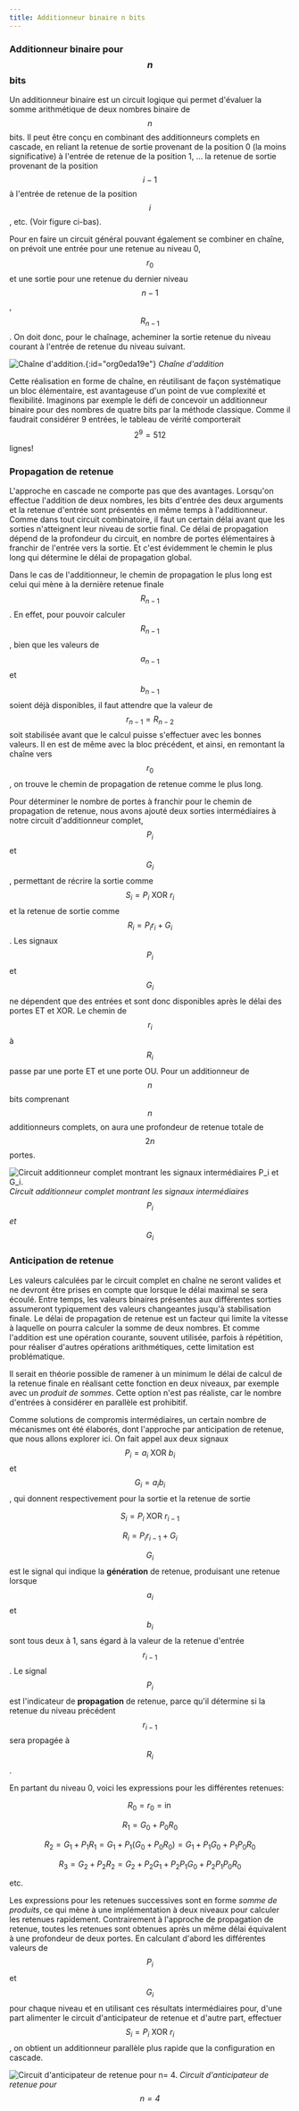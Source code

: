 ```yaml
---
title: Additionneur binaire n bits
---
```


### Additionneur binaire pour $$n$$ bits

Un additionneur binaire est un circuit logique qui permet d'évaluer la
somme arithmétique de deux nombres binaire de $$n$$ bits. Il peut être
conçu en combinant des additionneurs complets en cascade, en reliant
la retenue de sortie provenant de la position 0 (la moins
significative) à l'entrée de retenue de la position 1, &#x2026; la retenue
de sortie provenant de la position $$i-1$$ à l'entrée de retenue de la
position $$i$$, etc. (Voir figure ci-bas).

Pour en faire un circuit général pouvant également se combiner en
chaîne, on prévoit une entrée pour une retenue au niveau 0, $$r_0$$ et
une sortie pour une retenue du dernier niveau $$n-1$$, $$R_{n-1}$$. On
doit donc, pour le chaînage, acheminer la sortie retenue du niveau
courant à l'entrée de retenue du niveau suivant.

![Chaîne d'addition.]({{site.baseurl}}/img/additionneur_cascade.png "Chaîne d'addition"){:id="org0eda19e"}
*Chaîne d'addition*

Cette réalisation en forme de chaîne, en réutilisant de façon
systématique un bloc élémentaire, est avantageuse d'un point de vue
complexité et flexibilité. Imaginons par exemple le défi de concevoir
un additionneur binaire pour des nombres de quatre bits par la méthode
classique. Comme il faudrait considérer 9 entrées, le tableau de
vérité comporterait $$2^9= 512 $$ lignes!


### Propagation de retenue

L'approche en cascade ne comporte pas que des avantages. Lorsqu'on
effectue l'addition de deux nombres, les bits d'entrée des deux
arguments et la retenue d'entrée sont présentés en même temps à
l'additionneur.  Comme dans tout circuit combinatoire, il faut un
certain délai avant que les sorties n'atteignent leur niveau de sortie
final.  Ce délai de propagation dépend de la profondeur du circuit, en
nombre de portes élémentaires à franchir de l'entrée vers la
sortie.  Et c'est évidemment le chemin le plus long qui détermine le
délai de propagation global.

Dans le cas de l'additionneur, le chemin de propagation le plus long
est celui qui mène à la dernière retenue finale $$R_{n-1}$$.  En
effet, pour pouvoir calculer $$R_{n-1}$$, bien que les valeurs de
$$a_{n-1}$$ et $$b_{n-1}$$ soient déjà disponibles, il faut attendre
que la valeur de $$r_{n-1} = R_{n-2}$$ soit stabilisée avant que le
calcul puisse s'effectuer avec les bonnes valeurs. Il en est de même
avec la bloc précédent, et ainsi, en remontant la chaîne vers $$r_0$$,
on trouve le chemin de propagation de retenue comme le plus long.

Pour déterminer le nombre de portes à franchir pour le chemin de
propagation de retenue, nous avons ajouté deux sorties intermédiaires
à notre circuit d'additionneur complet, $$P_i$$ et $$G_i$$, permettant
de récrire la sortie comme $$S_i = P_i  \mbox{ XOR } r_i $$ et la retenue de
sortie comme $$R_i = P_i r_i + G_i $$. Les signaux $$P_i$$ et $$G_i$$
ne dépendent que des entrées et sont donc disponibles après le délai
des portes ET et XOR. Le chemin de $$r_i$$ à $$R_i$$ passe par une
porte ET et une porte OU. Pour un additionneur de $$n$$ bits
comprenant $$n$$ additionneurs complets, on aura une profondeur de
retenue totale de $$2n$$ portes.

![Circuit additionneur complet montrant les signaux intermédiaires P_i et G_i.]({{site.baseurl}}/img/fulladderxorPG.svg "Circuit additionneur complet, signaux intermédiaires")
*Circuit additionneur complet montrant les signaux intermédiaires $$P_i$$ et $$G_i$$*


### Anticipation de retenue

Les valeurs calculées par le circuit complet en chaîne ne seront
valides et ne devront être prises en compte que lorsque le délai
maximal se sera écoulé. Entre temps, les valeurs binaires présentes
aux différentes sorties assumeront typiquement des valeurs changeantes
jusqu'à stabilisation finale. Le délai de propagation de retenue est
un facteur qui limite la vitesse à laquelle on pourra calculer la
somme de deux nombres. Et comme l'addition est une opération courante,
souvent utilisée, parfois à répétition, pour réaliser d'autres
opérations arithmétiques, cette limitation est problématique. 

Il serait en théorie possible de ramener à un minimum le délai de
calcul de la retenue finale en réalisant cette fonction en deux
niveaux, par exemple avec un *produit de sommes*. Cette option n'est pas
réaliste, car le nombre d'entrées à considérer en parallèle est prohibitif.

Comme solutions de compromis intermédiaires, un certain nombre de
mécanismes ont été élaborés, dont l'approche par anticipation de
retenue, que nous allons explorer ici. On fait appel aux deux signaux
$$P_i = a_i \mbox{ XOR } b_i$$ et $$G_i = a_i b_i$$, qui donnent
respectivement pour la sortie et la retenue de sortie

$$ S_i = P_i \mbox{ XOR } r_{i-1} $$

$$ R_i = P_i r_{i-1} + G_i $$

$$G_i$$ est le signal qui indique la **génération** de retenue,
produisant une retenue lorsque $$a_i$$ et $$b_i$$ sont tous deux à 1,
sans égard à la valeur de la retenue d'entrée $$r_{i-1}$$. Le signal
$$P_i$$ est l'indicateur de **propagation** de retenue, parce qu'il
détermine si la retenue du niveau précédent $$r_{i-1}$$ sera propagée
à $$R_i$$.

En partant du niveau 0, voici les expressions pour les différentes retenues:

$$ R_0 = r_0 = \operatorname{in}$$

$$ R_1 = G_0 + P_0 R_0 $$

$$  R_2 = G_1 + P_1 R_1 = G_1 + P_1 (G_0 + P_0 R_0) = G_1 + P_1 G_0 + P_1 P_0 R_0 $$

$$ R_3 = G_2 + P_2 R_2 = G_2 + P_2 G_1 + P_2 P_1 G_0 + P_2 P_1 P_0 R_0 $$

etc.

Les expressions pour les retenues successives sont en forme *somme de
produits*, ce qui mène à une implémentation à deux niveaux pour
calculer les retenues rapidement. Contrairement à l'approche de
propagation de retenue, toutes les retenues sont obtenues après un
même délai équivalent à une profondeur de deux portes.  En calculant
d'abord les différentes valeurs de $$P_i$$ et $$G_i$$ pour chaque
niveau et en utilisant ces résultats intermédiaires pour, d'une part
alimenter le circuit d'anticipateur de retenue et d'autre part,
effectuer $$S_i = P_i \mbox{ XOR } r_i $$, on obtient un additionneur parallèle
plus rapide que la configuration en cascade.

![Circuit d'anticipateur de retenue pour n= 4.]({{site.baseurl}}/img/lookahead1.svg "Circuit d'anticipateur de retenue pour $$n= 4$$")
*Circuit d'anticipateur de retenue pour $$n= 4$$*
